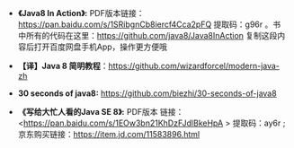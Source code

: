 - **《Java8 In Action》:**  PDF版本链接：https://pan.baidu.com/s/1SRibgnCb8iercf4Cca2pFQ 
  提取码：g96r 。书中所有的代码在这里：<https://github.com/java8/Java8InAction>
  复制这段内容后打开百度网盘手机App，操作更方便哦

- **【译】Java 8 简明教程**：<https://github.com/wizardforcel/modern-java-zh>

- **30 seconds of java8:**  <https://github.com/biezhi/30-seconds-of-java8>

- **《写给大忙人看的Java SE 8》:**  PDF版本 链接：<https://pan.baidu.com/s/1EOw3bn21KhDzFJdlBkeHpA >
  提取码：ay6r ; 京东购买链接：<https://item.jd.com/11583896.html>

  



